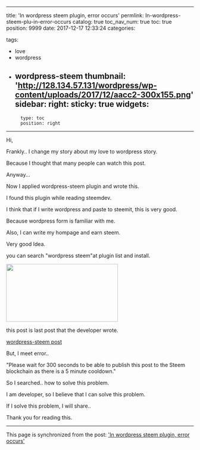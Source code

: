 
---
title: 'In wordpress steem plugin, error occurs'
permlink: In-wordpress-steem-plu-in-error-occurs
catalog: true
toc_nav_num: true
toc: true
position: 9999
date: 2017-12-17 12:33:24
categories:

tags:
- love
- wordpress
- wordpress-steem
thumbnail: 'http://128.134.57.131/wordpress/wp-content/uploads/2017/12/aacc2-300x155.png'
sidebar:
    right:
        sticky: true
widgets:
    -
        type: toc
        position: right
---


Hi,

Frankly.. I change my story about my love to wordpress story.

Because I thought that many people can watch this post.

Anyway...

Now I applied wordpress-steem plugin and wrote this.

I found this plugin while reading steemdev.

I think that if I write wordpress and paste to steemit, this is very good.

Because wordpress form is familiar with me.

Also, I can write my hompage and earn steem. 

Very good Idea.

you can search "wordpress steem"at plugin list and install.

<img class="alignnone size-medium wp-image-559" src="http://128.134.57.131/wordpress/wp-content/uploads/2017/12/aacc2-300x155.png" alt="" width="300" height="155" />

this post is last post that the developer wrote.

<a href="https://steemit.com/steemdev/@recrypto/wordpress-steem-update-and-statistics-as-of-october-2017">wordpress-steem post</a>

But, I meet error..

"Please wait for 300 seconds to be able to publish this post to the Steem blockchain as there is a 5 minute cooldown."

So I searched.. how to solve this problem.

I am developer, so I believe that I can solve this problem.

If I solve this problem, I will share..

Thank you for reading this.

- - -

This page is synchronized from the post: ['In wordpress steem plugin, error occurs'](https://steempeak.com/@jacobyu/it-is-difficult-for-me-to-meet-girlfriend-6e4547ba8615)
